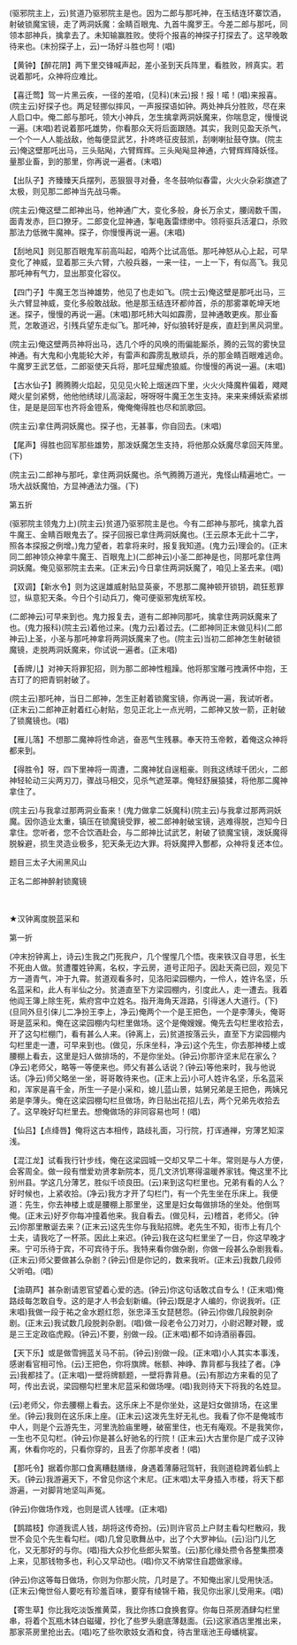 <!-- { "loadSidebar": true } -->
(驱邪院主上，云)贫道乃驱邪院主是也。因为二郎与那吒神，在玉结连环寨饮酒，射破锁魔宝镜，走了两洞妖魔：金睛百眼鬼、九首牛魔罗王。今差二郎与那吒，同领本部神兵，擒拿去了。未知输赢胜败。使将个报喜的神探子打探去了。这早晚敢待来也。(末扮探子上，云)一场好斗胜也呵！(唱)

【黄钟】【醉花阴】两下里交锋喊声起，差小圣到天兵阵里，看胜败，辨真实。若说着那吒，众神将应难比。

【喜迁莺】驾一片黑云疾，一径的差咱，(见科)(末云)报！报！喏！(唱)来报喜。(院主云)好探子也。两足轻挪似摔风，一声报探语如钟。两处神兵分胜败，尽在来人启口中。俺二郎与那吒，领大小神兵，怎生擒拿两洞妖魔来，你喘息定，慢慢说一遍。(末唱)若说着那吒雄势，你看那众天将后面跟随。其实，我则见盈天杀气，一个个一人人能战敌，他每便显武艺，扑咚咚征皮鼓凯，刮喇喇扯鼓夺旗。(院主云)俺这壁那吒出马，三头贴飐，六臂辉辉。三头飐飐显神通，六臂辉辉降妖怪。量那业畜，到的那里，你再说一遍者。(末唱)

【出队子】齐臻臻天兵摆列，恶狠狠寻对叠，冬冬鼓响似春雷，火火火杂彩旗遮了太极，则见那二郎神当先战马嘶。

(院主云)俺这壁二郎神出马，他神通广大，变化多般，身长万余丈，腰阔数千围，面青发赤，巨口獠牙。二郎变化显神通，掣电轰雷缥缈中。领将驱兵活灌口，杀败那法力低微牛魔神。探子，你慢慢再说一遍。(末唱)

【刮地风】则见那百眼鬼军前高叫起，咱两个比试高低。那吒神怒从心上起，可早变化了神威，显着那三头六臂，六般兵器，一来一往，一上一下，有似高飞。我见那吒神有气力，显出那变化容仪。

【四门子】牛魔王怎当神雄势，他见了也走如飞。(院士云)俺这壁是那吒出马，三头六臂显神威，变化多般敢战敌。他是那玉结连环都帅首，杀的那雾罩乾坤天地迷。探子，慢慢的再说一遍。(末唱)那吒柿大叫如霹雳，显神通敢更疾。那业畜荒，怎敢道迟，引残兵望东走似飞。那吒神，好似狼转好是疾，直赶到黑风洞里。

(院主云)俺这壁两员神将出马，选几个呼的风唤的雨偏能厮杀，腾的云驾的雾快显神通。有大鬼和小鬼能轮大斧，有雷声和霹雳乱散顽兵，杀的那金睛百眼难逃命。牛魔罗王武艺低，二郎驱使天兵将，那吒显耀虎狼威。你慢慢的再说一遍。(末唱)

【古水仙子】腾腾腾火焰起，见见见火轮上烟迷四下里，火火火降魔杵偏着，飕飕飕火星剑紧劈，他他他绣球儿高滚起，呀呀呀牛魔王怎生支持。来来来缚妖索紧绑住，是是是回军也齐将金镫系，俺俺俺得胜也尽和凯歌回。

(院主云)拿住两洞妖魔也。探子也，无甚事，你自回去。(末唱)

【尾声】得胜也回军那些雄势，那泼妖魔怎生支持，将他那众妖魔尽拿回天阵里。(下)

(院主云)二郎神与那吒，拿住两洞妖魔也。杀气腾腾万道光，鬼怪山精遍地亡。一场大战妖魔怕，方显神通法力强。(下)

第五折

(驱邪院主领鬼力上)(院主云)贫道乃驱邪院主是也。今有二郎神与那吒，擒拿九首牛魔王、金睛百眼鬼去了。探子回报已拿住两洞妖魔也。(王云原本无此十二字，照各本探报之例增。)鬼力望者，若拿将来时，报复我知道。(鬼力云)理会的。(正末同二郎神领众神拿牛魔王、百眼鬼上)(二郎神云)小圣二郎神是也，同那吒拿住两洞妖魔。俺见驱邪院主去来。(正末云)今日拿住两洞妖魔了，咱见上圣去来。(唱)

【双调】【新水令】则为这逞雄威射贴显英豪，不思那二魔神顿开锁钥，疏狂惹罪愆，纵意犯天条。今日个引动兵刀，俺可便驱邪鬼统军校。

(二郎神云)可早来到也。鬼力报复去，道有二郎神同那吒，擒拿住两洞妖魔来了也。(鬼力报科)(院主云)着他过来。(鬼力云)着过去。(二郎神同正末做见科)(二郎神云)上圣，小圣与那吒神拿将两洞妖魔来了也。(院主云)当初二郎神怎生射破锁魔镜，走脱两洞妖魔来，你试说一遍者。(正末唱)

【香牌儿】对神天将罪犯招，则为那二郎神性粗躁。他将那宝雕弓拽满怀中抱，王吉玎了的把青铜射破了。

(院主云)那吒神，当日二郎神，怎生正射着锁魔宝镜，你再说一遍，我试听者。(正末云)二郎神正射着红心射贴，忽见正北上一点光明，二郎神又放一箭，正射破了锁魔镜也。(唱)

【雁儿落】不想那二魔神将性命逃，奋恶气生残暴。奉天符玉帝敕，着俺这众神将都来到。

【得胜令】呀，四下里神将一周遭，二魔神犹自逞粗豪。则我这绣球千团火，二郎神轻轮动三尖两刃刀，骤战马相交，见杀气遮笼罩。俺轻舒展猿猱，将他那二魔神拿住了。

(院主云)与我拿过那两洞业畜来！(鬼力做拿二妖魔科)(院主云)与我拿过那两洞妖魔。因你造业太重，镇压在锁魔镜受罪，被二郎神射破宝镜，逃难得脱，岂知今日拿住。您听者，您不合饮酒赴会，与二郎神比试武艺，射破了锁魔宝镜，泼妖魔得脱躲避，损生灵造业极多，犯天条无边大罪。将妖魔押入酆都，众神将复还本位。

题目三太子大闹黑风山

正名二郎神醉射锁魔镜

　
　

★汉钟离度脱蓝采和

第一折

(冲末扮钟离上，诗云)生我之门死我户，几个惺惺几个悟。夜来铁汉自寻思，长生不死由人做。贫遭覆姓钟离，名权，字云房，道号正阳子。因赴天斋已回，观见下方一道青气，冲于九霄。贫道观看多时，见洛阳梁园棚内，一伶人，姓许名坚，乐名蓝采和，此人有半仙之分。贫道直至下方梁园棚内，引度此人，走一遭去。我着他阎王簿上除生死，紫府宫中立姓名。指开海角天涯路，引得迷人大道行。(下)(旦同外旦引俫儿二净扮王李上，净云)俺两个一个是王把色，一个是李薄头，俺哥哥是蓝采和。俺在这梁园棚内勾栏里做场。这个是俺嫂嫂。俺先去勾栏里收拾去，开了这勾栏棚门，看有甚么人来。(钟离上，云)贫道按落云头，直至下方梁园棚内勾栏里走一遭，可早来到也。(做见，乐床坐科，净云)这个先生，你去那神楼上或腰棚上看去，这里是妇人做排场的，不是你坐处。(钟云)你那许坚末尼在家么？(净云)老师父，略等一等便来也。师父有甚么话说？(钟云)等他来时，我与他说话。(净云)师父略坐一坐，哥哥敢待来也。(正末上云)小可人姓许名坚，乐名蓝采和，浑家是喜千金，所生一子是小采和，媳儿蓝山景，姑舅兄弟是王把色，两姨兄弟是李薄头。俺在这梁园棚勾栏旦做场，昨日贴出花招儿去，两个兄弟先收拾去了。这早晚好勾栏里去。想俺做场的非同容易也呵！(唱)

【仙吕】【点绛唇】俺将这古本相传，路歧礼面，习行院，打诨通禅，穷薄艺知深浅。

【混江龙】试看我行针步线，俺在这梁园城一交却又早二十年。常则是与人方便，会客周全。做一段有憎爱劝贤孝新院本，觅几文济饥寒得温暖养家钱。俺这里不比别州县。学这几分薄艺，胜似千顷良田。(云)来到这勾栏里也。兄弟有看的人么？好时候也，上紧收拾。(净云)我方才开了勾栏门，有一个先生坐在乐床上。我便道：先生，你去神楼上或是腰棚上那里坐，这里是妇女每做排场的坐处。他倒骂俺。(正末云)好歹你每冲撞着他来。我自看去。(做见科，云)稽首，老师父。(钟云)你那里散诞去来？(正末云)这先生你与我贴招牌。老先生不知，街市上有几个士夫，请我吃了一杯茶。因此上来迟。(钟云)我在这勾栏里坐了一日，你这早晚才来。宁可乐待于宾，不可宾待于乐。我特来看你做杂剧，你做一段甚么杂剧我看。(正末云)师父要做甚么杂剧？(钟云)但是你记的，数来我听。(正末云)我数几段师父听咱。(唱)

【油葫芦】甚杂剧请恩官望着心爱的选。(钟云)你这句话敢忒自专么！(正末唱)俺路歧每怎敢自专。这的是才人书会刬新编。(钟云)既是才人编的，你说我听。(正末唱)我做一段于祐之金水题红怨，张忠泽玉女琵琶怨。(钟云)你做几段脱剥杂剧。(正末云)我试数几段脱剥杂剧。(唱)做一段老令公刀对刀，小尉迟鞭对鞭，或是三王定政临虎殿。(钟云)不要，别做一段。(正末唱)都不如诗酒丽春园。

【天下乐】或是做雪拥蓝关马不前。(钟云)别做一段。(正末唱)小人其实本事浅，感谢看官相可怜。(云)王把色，你将旗牌。帐额、神峥、靠背都与我挂了者。(净云)我都挂了。(正末唱)一壁将牌额题，一壁将靠背悬。(云)有那边方来看的见了呵，传出去说，梁园棚勾栏里末尼蓝采和做场哩。(唱)我则待天下将我的名姓显。

(云)老师父，你去腰棚上看去。这乐床上不是你坐处，这是妇女做排场，在这里坐。(钟云)我则在这乐床上座。(正末云)这泼先生好无礼也。我看了你不是俺城市中人，则是个云游先生，河里洗脸庙里睡，破窑里住，也无有庵观。不是我笑你，一生也不见勾栏。(钟云)你是甚么好驰名的行院！(正末云)大古里你是广成子汉钟离，休看你吃的，只看你穿的，且丢了你那羊皮者！(唱)

【那吒令】据着你那口食离糟麸膳缘，身遇着薄藤冠驾轩，我则道稳跨着仙鹤上天。(钟云)我游遍天下，不曾见你这个末尼。(正末唱)太平身插入市楼，将天下都游遍，一对脚背地坚叫声冤。

(钟云)你做场作戏，也则是谎人钱哩。(正末唱)

【鹊踏枝】你道我谎人钱，胡将这传奇扮。(云)则许官员上户财主看勾栏散闷，我世不会见个先生看勾栏。(唱)几曾见歌舞丛中，出了个大罗神仙。(云)沿门儿乞化，又无那好的与你。(唱)指大众抄化些郎头絮茧。(云)那化缘处攒令各整集攒凑上来，见那钱物多也，利心又早动也。(唱)你又不纳常住自趱做家缘。

(钟云)你这等每日做场，你则为你那火院，几时是了。不知俺出家儿受用快活。(正末云)俺世俗人要吃有珍羞百味，要穿有绫锦千箱，我见你出家儿受用来。(唱)

【寄生草】你比我吃淡饭推黄菜，我比你拣口食换套穿。你每日茶房酒肆勾栏里串，将着个瓦瓶木钵白磁礶，抄化了些罗头磨底薄麸面。(云)这家酒店里推出来，那家茶房里抢出去。(唱)吃了些吹歌妓女酒和食，待古里瑶池王母蟠桃宴。

